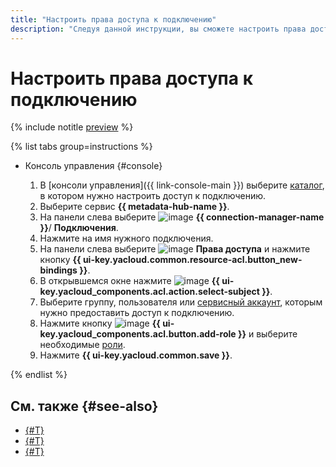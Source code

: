 ```yaml
---
title: "Настроить права доступа к подключению"
description: "Следуя данной инструкции, вы сможете настроить права доступа к подключению."
---
```


# Настроить права доступа к подключению

{% include notitle [preview](../../_includes/note-preview.md) %}

{% list tabs group=instructions %}

- Консоль управления {#console}
    
  1. В [консоли управления]({{ link-console-main }}) выберите [каталог](../../resource-manager/concepts/resources-hierarchy.md#folder), в котором нужно настроить доступ к подключению.
  1. Выберите сервис **{{ metadata-hub-name }}**.
  1. Hа панели слева выберите ![image](../../_assets/console-icons/plug-connection.svg) **{{ connection-manager-name }}**/ **Подключения**.
  1. Нажмите на имя нужного подключения.
  1. На панели слева выберите ![image](../../_assets/console-icons/persons.svg) **Права доступа** и нажмите кнопку **{{ ui-key.yacloud.common.resource-acl.button_new-bindings }}**.
  1. В открывшемся окне нажмите ![image](../../_assets/console-icons/plus.svg) **{{ ui-key.yacloud_components.acl.action.select-subject }}**.
  1. Выберите группу, пользователя или [сервисный аккаунт](../../iam/concepts/users/service-accounts.md), которым нужно предоставить доступ к подключению.
  1. Нажмите кнопку ![image](../../_assets/console-icons/plus.svg) **{{ ui-key.yacloud_components.acl.button.add-role }}** и выберите необходимые [роли](../security/index.md#roles-list).
  1. Нажмите **{{ ui-key.yacloud.common.save }}**.   

{% endlist %}

## См. также {#see-also}

* [{#T}](../concepts/connection-manager.md)
* [{#T}](../../iam/concepts/access-control/index.md)
* [{#T}](../security/index.md)
